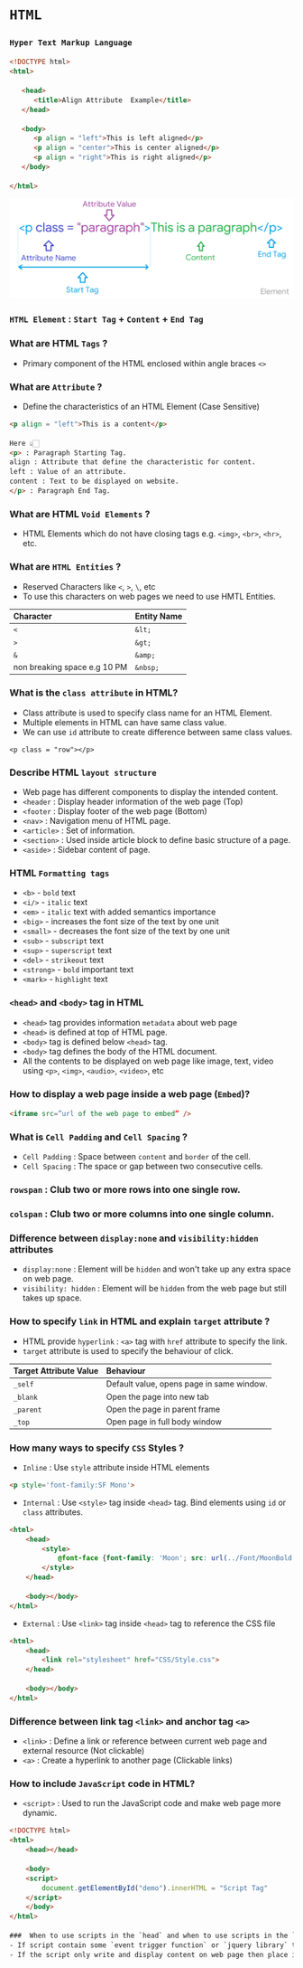 # `HTML`

### `Hyper Text Markup Language`

```html
<!DOCTYPE html> 
<html>
 
   <head> 
      <title>Align Attribute  Example</title> 
   </head>
	
   <body> 
      <p align = "left">This is left aligned</p> 
      <p align = "center">This is center aligned</p> 
      <p align = "right">This is right aligned</p> 
   </body>
	
</html>
```

![Element](Image/Element.png)

### `HTML Element` : `Start Tag` + `Content` + `End Tag`

### What are HTML `Tags` ?
- Primary component of the HTML enclosed within angle braces `<>`

### What are `Attribute` ?
- Define the characteristics of an HTML Element (Case Sensitive)

```html
<p align = "left">This is a content</p> 

Here 👆🏻 
<p> : Paragraph Starting Tag.
align : Attribute that define the characteristic for content. 
left : Value of an attribute.	
content : Text to be displayed on website.	
</p> : Paragraph End Tag.	
```

### What are HTML `Void Elements` ?  
- HTML Elements which do not have closing tags e.g. `<img>`, `<br>`, `<hr>`, etc.

### What are `HTML Entities` ?  
- Reserved Characters like `<`, `>`, `\`, etc
- To use this characters on web pages we need to use HMTL Entities.

Character | Entity Name
:--- | :---
`<` | `&lt;`
`>` | `&gt;`
`&` | `&amp;`
non breaking space e.g 10 PM | `&nbsp;`

### What is the `class attribute` in HTML?
- Class attribute is used to specify class name for an HTML Element.
- Multiple elements in HTML can have same class value.
- We can use `id` attribute to create difference between same class values.

```html>
<p class = "row"></p>
```

### Describe HTML `layout structure`
- Web page has different components to display the intended content.
- `<header` : Display header information of the web page (Top)
- `<footer` : Display footer of the web page (Bottom)
- `<nav>` : Navigation menu of HTML page.
- `<article>` : Set of information.
- `<section>` : Used inside article block to define basic structure of a page.
- `<aside>` : Sidebar content of page.

### HTML `Formatting tags`
- `<b>` - `bold` text
- `<i/>` - `italic` text
- `<em>` - `italic` text with added semantics importance 
- `<big>` - increases the font size of the text by one unit
- `<small>` - decreases the font size of the text by one unit
- `<sub>` - `subscript` text
- `<sup>` - `superscript` text
- `<del>` - `strikeout` text
- `<strong>` - `bold` important text
- `<mark>` - `highlight` text
	
### `<head>` and `<body>` tag in HTML
	
- `<head>` tag provides information `metadata` about web page
- `<head>` is defined at top of HTML page.
- `<body>` tag is defined below `<head>` tag.
- `<body>` tag defines the body of the HTML document.
- All the contents to be displayed on web page like image, text, video using `<p>`, `<img>`, `<audio>`, `<video>`, etc

### How to display a web page inside a web page (`Embed`)?

```html
<iframe src=”url of the web page to embed” />
```

### What is `Cell Padding` and `Cell Spacing` ?
- `Cell Padding` : Space between `content` and `border` of the cell.
- `Cell Spacing` : The space or gap between two consecutive cells.

### `rowspan` : Club two or more rows into one single row.

### `colspan` : Club two or more columns into one single column. 	

### Difference between `display:none` and `visibility:hidden` attributes 
- `display:none` : Element will be `hidden` and won't take up any extra space on web page.
- `visibility: hidden` : Element will be `hidden` from the web page but still takes up space.

### How to specify `link` in HTML and explain `target` attribute ?
- HTML provide `hyperlink` : `<a>` tag with `href` attribute to specify the link.
- `target` attribute is used to specify the behaviour of click.

Target Attribute Value | Behaviour
:--- | :---
`_self` | Default value, opens page in same window.
`_blank` | Open the page into new tab
`_parent` | Open the page in parent frame
`_top` | Open page in full body window 

### How many ways to specify `CSS` Styles ?
- `Inline` : Use `style` attribute inside HTML elements
```html
<p style='font-family:SF Mono'>
```
- `Internal` : Use `<style>` tag inside `<head>` tag. Bind elements using `id` or `class` attributes.

```html
<html>
	<head>
		<style>
			@font-face {font-family: 'Moon'; src: url(../Font/MoonBold.ttf);}
		</style>
	</head>
	
	<body></body>
</html>	
```			

- `External` : Use `<link>` tag inside `<head>` tag to reference the CSS file
```html
<html>
	<head>
		<link rel="stylesheet" href="CSS/Style.css">	
	</head>
	
	<body></body>
</html>
```

### Difference between link tag `<link>` and anchor tag `<a>`
- `<link>` : Define a link or reference between current web page and external resource (Not clickable)
- `<a>` : Create a hyperlink to another page (Clickable links)

### How to include `JavaScript` code in HTML?
- `<script>` : Used to run the JavaScript code and make web page more dynamic.
```html
<!DOCTYPE html>
<html>
	<head></head>
	
   	<body>   
   	<script>
		document.getElementById("demo").innerHTML = "Script Tag"
   	</script>
   	</body>
</html>

###  When to use scripts in the `head` and when to use scripts in the `body` ?
- If script contain some `event trigger function` or `jquery library` then use in head section.
- If the script only write and display content on web page then place in body section at bottom.
```
